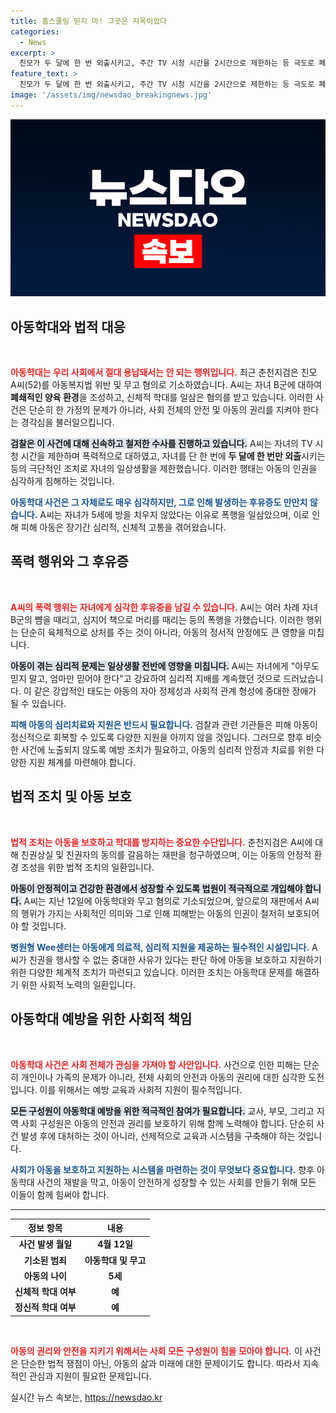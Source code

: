 ```yaml
---
title: 홈스쿨링 믿지 마! 그곳은 지옥이었다
categories:
  - News
excerpt: >
  친모가 두 달에 한 번 외출시키고, 주간 TV 시청 시간을 2시간으로 제한하는 등 극도로 폐쇄적인 환경에서 자녀를 양육하며 지속적으로 심신을 학대해 구속 기소됐다. 검찰은 해당 가족을 보호하기 위한 재판을 청구하며 아동학대 사건에 대한 엄정한 대응을 약속했다.
feature_text: >
  친모가 두 달에 한 번 외출시키고, 주간 TV 시청 시간을 2시간으로 제한하는 등 극도로 폐쇄적인 환경에서 자녀를 양육하며 지속적으로 심신을 학대해 구속 기소됐다. 검찰은 해당 가족을 보호하기 위한 재판을 청구하며 아동학대 사건에 대한 엄정한 대응을 약속했다.
image: '/assets/img/newsdao_breakingnews.jpg'
---
```


<p><img src="/assets/img/newsdao_breakingnews.jpg" alt="ranknews 속보" /></p>

<h2 data-ke-size="size26">아동학대와 법적 대응</h2>

<p data-ke-size="size16">&nbsp;</p>

<p><b><span style="color: #ee2323;">아동학대는 우리 사회에서 절대 용납돼서는 안 되는 행위입니다.</span></b> 최근 춘천지검은 친모 A씨(52)를 아동복지법 위반 및 무고 혐의로 기소하였습니다. A씨는 자녀 B군에 대하여 <b>폐쇄적인 양육 환경</b>을 조성하고, 신체적 학대를 일삼은 혐의를 받고 있습니다. 이러한 사건은 단순히 한 가정의 문제가 아니라, 사회 전체의 안전 및 아동의 권리를 지켜야 한다는 경각심을 불러일으킵니다. </p>

<p><b><span style="background-color: #21538527;">검찰은 이 사건에 대해 신속하고 철저한 수사를 진행하고 있습니다.</span></b> A씨는 자녀의 TV 시청 시간을 제한하며 폭력적으로 대하였고, 자녀를 단 한 번에 <b>두 달에 한 번만 외출</b>시키는 등의 극단적인 조치로 자녀의 일상생활을 제한했습니다. 이러한 행태는 아동의 인권을 심각하게 침해하는 것입니다. </p>

<p><b><span style="color: #1a5490;">아동학대 사건은 그 자체로도 매우 심각하지만, 그로 인해 발생하는 후유증도 만만치 않습니다.</span></b> A씨는 자녀가 5세에 방을 치우지 않았다는 이유로 폭행을 일삼았으며, 이로 인해 피해 아동은 장기간 심리적, 신체적 고통을 겪어왔습니다. </p>

<h2 data-ke-size="size26">폭력 행위와 그 후유증</h2>

<p data-ke-size="size16">&nbsp;</p>

<p><b><span style="color: #ee2323;">A씨의 폭력 행위는 자녀에게 심각한 후유증을 남길 수 있습니다.</span></b> A씨는 여러 차례 자녀 B군의 뺨을 때리고, 심지어 책으로 머리를 때리는 등의 폭행을 가했습니다. 이러한 행위는 단순히 육체적으로 상처를 주는 것이 아니라, 아동의 정서적 안정에도 큰 영향을 미칩니다. </p>

<p><b><span style="background-color: #21538527;">아동이 겪는 심리적 문제는 일상생활 전반에 영향을 미칩니다.</span></b> A씨는 자녀에게 "아무도 믿지 말고, 엄마만 믿어야 한다"고 강요하여 심리적 지배를 계속했던 것으로 드러났습니다. 이 같은 강압적인 태도는 아동의 자아 정체성과 사회적 관계 형성에 중대한 장애가 될 수 있습니다. </p>

<p><b><span style="color: #1a5490;">피해 아동의 심리치료와 지원은 반드시 필요합니다.</span></b> 검찰과 관련 기관들은 피해 아동이 정신적으로 회복할 수 있도록 다양한 지원을 아끼지 않을 것입니다. 그러므로 향후 비슷한 사건에 노출되지 않도록 예방 조치가 필요하고, 아동의 심리적 안정과 치료를 위한 다양한 지원 체계를 마련해야 합니다. </p>

<h2 data-ke-size="size26">법적 조치 및 아동 보호</h2>

<p data-ke-size="size16">&nbsp;</p>

<p><b><span style="color: #ee2323;">법적 조치는 아동을 보호하고 학대를 방지하는 중요한 수단입니다.</span></b> 춘천지검은 A씨에 대해 친권상실 및 친권자의 동의를 갈음하는 재판을 청구하였으며, 이는 아동의 안정적 환경 조성을 위한 법적 조치의 일환입니다. </p>

<p><b><span style="background-color: #21538527;">아동이 안정적이고 건강한 환경에서 성장할 수 있도록 법원이 적극적으로 개입해야 합니다.</span></b> A씨는 지난 12일에 아동학대와 무고 혐의로 기소되었으며, 앞으로의 재판에서 A씨의 행위가 가지는 사회적인 의미와 그로 인해 피해받는 아동의 인권이 철저히 보호되어야 할 것입니다. </p>

<p><b><span style="color: #1a5490;">병원형 Wee센터는 아동에게 의료적, 심리적 지원을 제공하는 필수적인 시설입니다.</span></b> A씨가 친권을 행사할 수 없는 중대한 사유가 있다는 판단 하에 아동을 보호하고 지원하기 위한 다양한 체계적 조치가 마련되고 있습니다. 이러한 조치는 아동학대 문제를 해결하기 위한 사회적 노력의 일환입니다. </p>

<h2 data-ke-size="size26">아동학대 예방을 위한 사회적 책임</h2>

<p data-ke-size="size16">&nbsp;</p>

<p><b><span style="color: #ee2323;">아동학대 사건은 사회 전체가 관심을 가져야 할 사안입니다.</span></b> 사건으로 인한 피해는 단순히 개인이나 가족의 문제가 아니라, 전체 사회의 안전과 아동의 권리에 대한 심각한 도전입니다. 이를 위해서는 예방 교육과 사회적 지원이 필수적입니다.</p>

<p><b><span style="background-color: #21538527;">모든 구성원이 아동학대 예방을 위한 적극적인 참여가 필요합니다.</span></b> 교사, 부모, 그리고 지역 사회 구성원은 아동의 안전과 권리를 보호하기 위해 함께 노력해야 합니다. 단순히 사건 발생 후에 대처하는 것이 아니라, 선제적으로 교육과 시스템을 구축해야 하는 것입니다.</p>

<p><b><span style="color: #1a5490;">사회가 아동을 보호하고 지원하는 시스템을 마련하는 것이 무엇보다 중요합니다.</span></b> 향후 아동학대 사건의 재발을 막고, 아동이 안전하게 성장할 수 있는 사회를 만들기 위해 모든 이들이 함께 힘써야 합니다.</p>

<hr>

<table style="width: 100%; border-collapse: collapse;">
    <thead>
        <tr>
            <th style="text-align: center; height: 17px;"><b>정보 항목</b></th>
            <th style="text-align: center; height: 17px;"><b>내용</b></th>
        </tr>
    </thead>
    <tbody>
        <tr>
            <td style="text-align: center; height: 17px;"><b>사건 발생 월일</b></td>
            <td style="text-align: center; height: 17px;"><b>4월 12일</b></td>
        </tr>
        <tr>
            <td style="text-align: center; height: 17px;"><b>기소된 범죄</b></td>
            <td style="text-align: center; height: 17px;"><b>아동학대 및 무고</b></td>
        </tr>
        <tr>
            <td style="text-align: center; height: 17px;"><b>아동의 나이</b></td>
            <td style="text-align: center; height: 17px;"><b>5세</b></td>
        </tr>
        <tr>
            <td style="text-align: center; height: 17px;"><b>신체적 학대 여부</b></td>
            <td style="text-align: center; height: 17px;"><b>예</b></td>
        </tr>
        <tr>
            <td style="text-align: center; height: 17px;"><b>정신적 학대 여부</b></td>
            <td style="text-align: center; height: 17px;"><b>예</b></td>
        </tr>
    </tbody>
</table>

<p data-ke-size="size16">&nbsp;</p>

<p><b><span style="color: #ee2323;">아동의 권리와 안전을 지키기 위해서는 사회 모든 구성원이 힘을 모아야 합니다.</span></b> 이 사건은 단순한 법적 쟁점이 아닌, 아동의 삶과 미래에 대한 문제이기도 합니다. 따라서 지속적인 관심과 지원이 필요한 문제입니다.</p>
실시간 뉴스 속보는, <a href="https://newsdao.kr" rel="dofollow">https://newsdao.kr</a>



